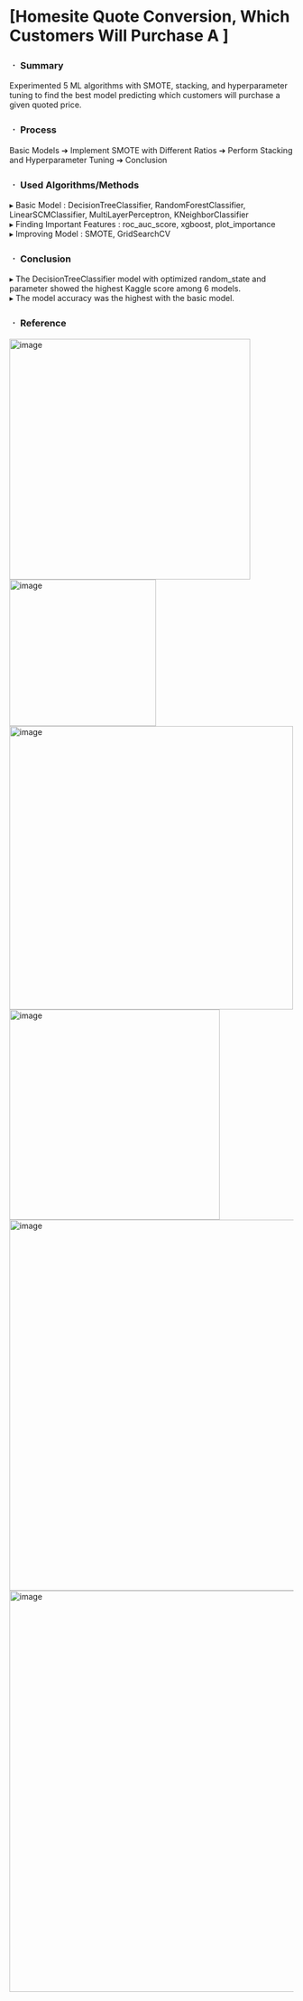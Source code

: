 # [Homesite Quote Conversion, Which Customers Will Purchase A ]

### ㆍ Summary

Experimented 5 ML algorithms with SMOTE, stacking, and hyperparameter tuning to find the best model predicting which customers will purchase a given quoted price.

### ㆍ Process

Basic Models ➔ Implement SMOTE with Different Ratios ➔ Perform Stacking and Hyperparameter Tuning ➔ Conclusion

### ㆍ Used Algorithms/Methods

▸ Basic Model : DecisionTreeClassifier, RandomForestClassifier, LinearSCMClassifier, MultiLayerPerceptron, KNeighborClassifier
<br/>
▸ Finding Important Features : roc_auc_score, xgboost, plot_importance
<br/>
▸ Improving Model : SMOTE, GridSearchCV

### ㆍ Conclusion

▸ The DecisionTreeClassifier model with optimized random_state and parameter showed the highest Kaggle score among 6 models.
<br/>
▸ The model accuracy was the highest with the basic model.

### ㆍ Reference

<img width="427" alt="image" src="https://github.com/jwhm7/MS-Business-Analytics-Projects/assets/82855650/67118eff-4aa8-4ab7-ad9c-80847e81819f">
<br/>
<img width="260" alt="image" src="https://github.com/jwhm7/MS-Business-Analytics-Projects/assets/82855650/0a36c11b-5ce1-47c1-9516-2d59e0b55d7f">
<br/>
<img width="503" alt="image" src="https://github.com/jwhm7/MS-Business-Analytics-Projects/assets/82855650/d0f86750-c66a-4035-a8c8-59959be3aea8">
<br/>
<img width="373" alt="image" src="https://github.com/jwhm7/MS-Business-Analytics-Projects/assets/82855650/f4386474-2b46-426a-9ac0-e69993478a82">
<br/>
<img width="658" alt="image" src="https://github.com/jwhm7/MS-Business-Analytics-Projects/assets/82855650/f82a0ff9-6a3e-49ea-9ab3-77960a0567a2">
<br/>
<img width="712" alt="image" src="https://github.com/jwhm7/MS-Business-Analytics-Projects/assets/82855650/64ba889a-edfa-414b-aede-02e14d41aed0">
